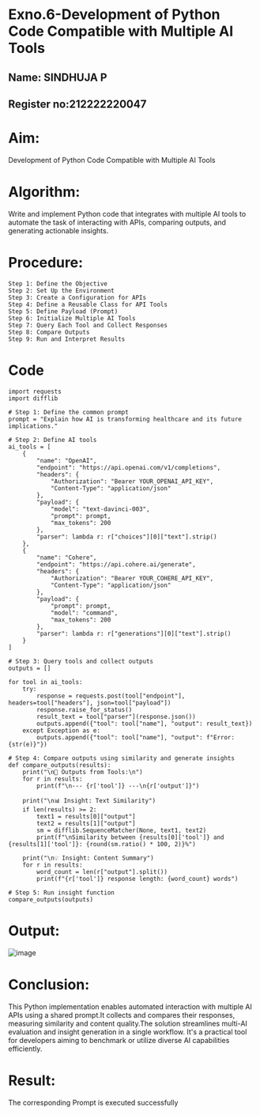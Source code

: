 # Exno.6-Development of Python Code Compatible with Multiple AI Tools
## Name: SINDHUJA P
## Register no:212222220047
# Aim: 
Development of Python Code Compatible with Multiple AI Tools
# Algorithm: 
Write and implement Python code that integrates with multiple AI tools to automate the task of interacting with APIs, comparing outputs, and generating actionable insights.
# Procedure:
    Step 1: Define the Objective
    Step 2: Set Up the Environment
    Step 3: Create a Configuration for APIs
    Step 4: Define a Reusable Class for API Tools
    Step 5: Define Payload (Prompt)
    Step 6: Initialize Multiple AI Tools
    Step 7: Query Each Tool and Collect Responses
    Step 8: Compare Outputs
    Step 9: Run and Interpret Results
# Code
```
import requests
import difflib

# Step 1: Define the common prompt
prompt = "Explain how AI is transforming healthcare and its future implications."

# Step 2: Define AI tools
ai_tools = [
    {
        "name": "OpenAI",
        "endpoint": "https://api.openai.com/v1/completions",
        "headers": {
            "Authorization": "Bearer YOUR_OPENAI_API_KEY",
            "Content-Type": "application/json"
        },
        "payload": {
            "model": "text-davinci-003",
            "prompt": prompt,
            "max_tokens": 200
        },
        "parser": lambda r: r["choices"][0]["text"].strip()
    },
    {
        "name": "Cohere",
        "endpoint": "https://api.cohere.ai/generate",
        "headers": {
            "Authorization": "Bearer YOUR_COHERE_API_KEY",
            "Content-Type": "application/json"
        },
        "payload": {
            "prompt": prompt,
            "model": "command",
            "max_tokens": 200
        },
        "parser": lambda r: r["generations"][0]["text"].strip()
    }
]

# Step 3: Query tools and collect outputs
outputs = []

for tool in ai_tools:
    try:
        response = requests.post(tool["endpoint"], headers=tool["headers"], json=tool["payload"])
        response.raise_for_status()
        result_text = tool["parser"](response.json())
        outputs.append({"tool": tool["name"], "output": result_text})
    except Exception as e:
        outputs.append({"tool": tool["name"], "output": f"Error: {str(e)}"})

# Step 4: Compare outputs using similarity and generate insights
def compare_outputs(results):
    print("\n📝 Outputs from Tools:\n")
    for r in results:
        print(f"\n--- {r['tool']} ---\n{r['output']}")

    print("\n📊 Insight: Text Similarity")
    if len(results) >= 2:
        text1 = results[0]["output"]
        text2 = results[1]["output"]
        sm = difflib.SequenceMatcher(None, text1, text2)
        print(f"\nSimilarity between {results[0]['tool']} and {results[1]['tool']}: {round(sm.ratio() * 100, 2)}%")

    print("\n💡 Insight: Content Summary")
    for r in results:
        word_count = len(r["output"].split())
        print(f"{r['tool']} response length: {word_count} words")

# Step 5: Run insight function
compare_outputs(outputs)
```

# Output:
![image](https://github.com/user-attachments/assets/a76359ab-08c3-4dfb-9c26-fa2f080d2aca)

# Conclusion:
This Python implementation enables automated interaction with multiple AI APIs using a shared prompt.It collects and compares their responses, measuring similarity and content quality.The solution streamlines 
multi-AI evaluation and insight generation in a single workflow. It's a practical tool for developers aiming to benchmark or utilize diverse AI capabilities efficiently.
# Result: 
The corresponding Prompt is executed successfully
